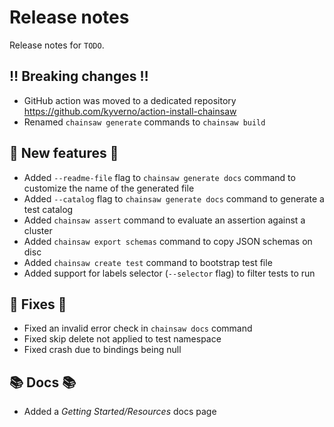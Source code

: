# Release notes

Release notes for `TODO`.

<!--
## 💫 New features 💫

## ✨ UI changes ✨

## ⭐ Examples ⭐

## ⛵ Tutorials ⛵

## 🎸 Misc 🎸
-->

## ‼️ Breaking changes ‼️

- GitHub action was moved to a dedicated repository https://github.com/kyverno/action-install-chainsaw
- Renamed `chainsaw generate` commands to `chainsaw build`

## 💫 New features 💫

- Added `--readme-file` flag to `chainsaw generate docs` command to customize the name of the generated file
- Added `--catalog` flag to `chainsaw generate docs` command to generate a test catalog
- Added `chainsaw assert` command to evaluate an assertion against a cluster
- Added `chainsaw export schemas` command to copy JSON schemas on disc
- Added `chainsaw create test` command to bootstrap test file
- Added support for labels selector (`--selector` flag) to filter tests to run

## 🔧 Fixes 🔧

- Fixed an invalid error check in `chainsaw docs` command
- Fixed skip delete not applied to test namespace
- Fixed crash due to bindings being null

## 📚 Docs 📚

- Added a _Getting Started/Resources_ docs page